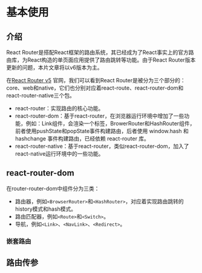 # 基本使用

## 介绍

React Router是搭配React框架的路由系统，其已经成为了React事实上的官方路由库，为React构造的单页面应用提供了路由跳转等功能。由于React Router版本更新的问题，本片文章将以v6版本为主。

在[React Router v5](https://reactrouter.com/core/guides/quick-start) 官网，我们可以看到React Router是被分为三个部分的：core、web和native，它们也分别对应着react-route、react-router-dom和react-router-native三个包。

- react-router：实现路由的核心功能。
- react-router-dom：基于react-router，在浏览器运行环境中增加了一些功能，例如：Link组件，会渲染一个标签，BrowerRouter和HashRouter组件，前者使用pushState和popState事件构建路由，后者使用 window.hash 和 hashchange 事件构建路由，已经依赖 react-router 库。
- react-router-native：基于react-router，类似react-router-dom，加入了react-native运行环境中的一些功能。



## react-router-dom

在router-router-dom中组件分为三类：

- 路由器，例如`<BrowserRouter>`和`<HashRouter>`，对应着实现路由跳转的history模式和hash模式。
- 路由匹配器，例如`<Route>`和`<Switch>`。
- 导航，例如`<Link>`、`<NavLink>`、`<Redirect>`。


### 嵌套路由

## 路由传参
